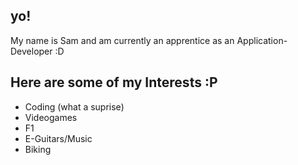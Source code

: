 ## yo! 
My name is Sam and am currently an apprentice as an Application-Developer :D

## Here are some of my Interests :P
- Coding (what a suprise)
- Videogames
- F1
- E-Guitars/Music
- Biking
<!--
**samiyot/samiyot** is a ✨ _special_ ✨ repository because its `README.md` (this file) appears on your GitHub profile.

Here are some ideas to get you started:

- 🔭 I’m currently working on ...
- 🌱 I’m currently learning ...
- 👯 I’m looking to collaborate on ...
- 🤔 I’m looking for help with ...
- 💬 Ask me about ...
- 📫 How to reach me: ...
- 😄 Pronouns: ...
- ⚡ Fun fact: ...
-->
